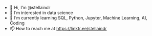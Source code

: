 - 👋 Hi, I’m @stellaindr
- 👀 I’m interested in data science
- 🌱 I’m currently learning SQL, Python, Jupyter, Machine Learning, AI, Coding
- 📫 How to reach me at https://linktr.ee/stellaindr

<!---
stellaindr/stellaindr is a ✨ special ✨ repository because its `README.md` (this file) appears on your GitHub profile.
You can click the Preview link to take a look at your changes.
--->
